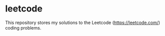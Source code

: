 # leetcode

This repository stores my solutions to the Leetcode (https://leetcode.com/) coding problems.
